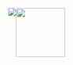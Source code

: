 
<div style="display: flex;">
<img src="https://github-readme-stats.vercel.app/api?username=yukseltron&show_icons=true&theme=dark"/>
  <img src="https://i.imgur.com/ZsQlKzN.png" style="height: 100px;"/>
</div>
<!--
**yukseltron/yukseltron** is a ✨ _special_ ✨ repository because its `README.md` (this file) appears on your GitHub profile.

Here are some ideas to get you started:

- 🔭 I’m currently working on ...
- 🌱 I’m currently learning ...
- 👯 I’m looking to collaborate on ...
- 🤔 I’m looking for help with ...
- 💬 Ask me about ...
- 📫 How to reach me: ...
- 😄 Pronouns: ...
- ⚡ Fun fact: ...
-->
